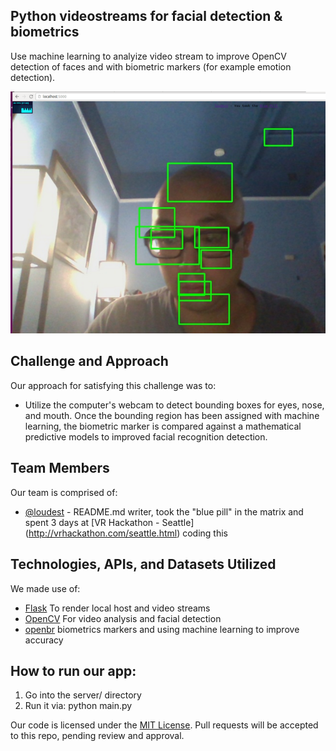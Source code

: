## Python videostreams for facial detection & biometrics

Use machine learning to analyize video stream to improve OpenCV detection of faces and with biometric markers (for example emotion detection).

![Screenshot](screenshot.png)

## Challenge and Approach

Our approach for satisfying this challenge was to:

- Utilize the computer's webcam to detect bounding boxes for eyes, nose, and mouth.  Once the bounding region has been assigned with machine learning, the biometric marker is compared against a mathematical predictive models to improved facial recognition detection.

## Team Members

Our team is comprised of:

- [@loudest](https://github.com/loudest) - README.md writer, took the "blue pill" in the matrix and spent 3 days at [VR Hackathon - Seattle] (http://vrhackathon.com/seattle.html) coding this

## Technologies, APIs, and Datasets Utilized

We made use of:
- [Flask](http://flask.pocoo.org/) To render local host and video streams
- [OpenCV](http://opencv.org/) For video analysis and facial detection
- [openbr](http://openbiometrics.org/) biometrics markers and using machine learning to improve accuracy

## How to run our app:

1. Go into the server/ directory
2. Run it via: python main.py

Our code is licensed under the [MIT License](LICENSE.md). Pull requests will be accepted to this repo, pending review and approval.
